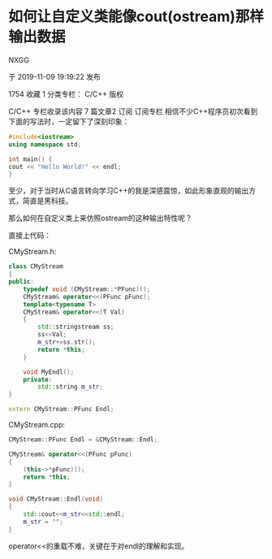 # 如何让自定义类能像cout(ostream)那样输出数据

NXGG

于 2019-11-09 19:19:22 发布

1754
 收藏 1
分类专栏： C/C++
版权

C/C++
专栏收录该内容
7 篇文章2 订阅
订阅专栏
相信不少C++程序员初次看到下面的写法时，一定留下了深刻印象：



```cpp
#include<iostream>
using namespace std;

int main() {
cout << "Hello World!" << endl;
}
```

至少，对于当时从C语言转向学习C++的我是深感震惊，如此形象直观的输出方式，简直是黑科技。

那么如何在自定义类上来仿照ostream的这种输出特性呢？

直接上代码：


CMyStream.h:

```cpp
class CMyStream
{
public:
    typedef void (CMyStream::*PFunc)();
    CMyStream& operator<<(PFunc pFunc);
    template<typename T>
    CMyStream& operator<<(T Val)
    {
        std::stringstream ss;
        ss<<Val;
        m_str+=ss.str();
        return *this;
    }

    void MyEndl();
    private:
        std::string m_str;
}

extern CMyStream::PFunc Endl;


```

CMyStream.cpp:

``` cpp
CMyStream::PFunc Endl = &CMyStream::Endl;

CMyStream& operator<<(PFunc pFunc)
{
    (this->*pFunc)();
    return *this;
}

void CMyStream::Endl(void)
{
    std::cout<<m_str<<std::endl;
    m_str = "";
}

```





operator<<的重载不难，关键在于对endl的理解和实现。